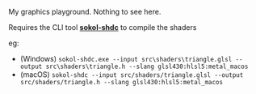 My graphics playground. Nothing to see here.

Requires the CLI tool **[sokol-shdc](https://github.com/floooh/sokol-tools/blob/master/docs/sokol-shdc.md)** to compile the shaders

eg:

-   (Windows) `sokol-shdc.exe --input src\shaders\triangle.glsl --output src\shaders\triangle.h --slang glsl430:hlsl5:metal_macos`
-   (macOS) `sokol-shdc --input src/shaders/triangle.glsl --output src/shaders/triangle.h --slang glsl430:hlsl5:metal_macos`
